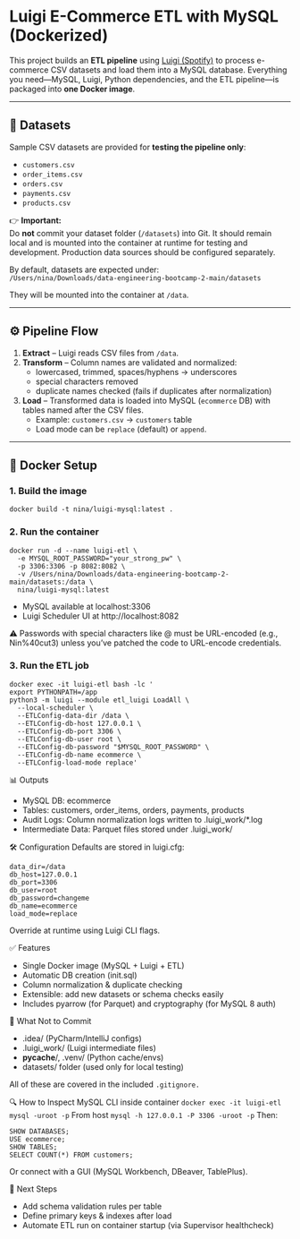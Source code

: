 # Luigi E-Commerce ETL with MySQL (Dockerized)

This project builds an **ETL pipeline** using [Luigi (Spotify)](https://github.com/spotify/luigi) to process e-commerce CSV datasets and load them into a MySQL database. Everything you need—MySQL, Luigi, Python dependencies, and the ETL pipeline—is packaged into **one Docker image**.

---

## 📂 Datasets

Sample CSV datasets are provided for **testing the pipeline only**:

- `customers.csv`  
- `order_items.csv`  
- `orders.csv`  
- `payments.csv`  
- `products.csv`

👉 **Important:**  
Do **not** commit your dataset folder (`/datasets`) into Git. It should remain local and is mounted into the container at runtime for testing and development. Production data sources should be configured separately.

By default, datasets are expected under:  
`/Users/nina/Downloads/data-engineering-bootcamp-2-main/datasets`

They will be mounted into the container at `/data`.

---

## ⚙️ Pipeline Flow

1. **Extract** – Luigi reads CSV files from `/data`.  
2. **Transform** – Column names are validated and normalized:
   - lowercased, trimmed, spaces/hyphens → underscores  
   - special characters removed  
   - duplicate names checked (fails if duplicates after normalization)  
3. **Load** – Transformed data is loaded into MySQL (`ecommerce` DB) with tables named after the CSV files.  
   - Example: `customers.csv` → `customers` table  
   - Load mode can be `replace` (default) or `append`.

---

## 🐳 Docker Setup

### 1. Build the image
```
docker build -t nina/luigi-mysql:latest .
```
### 2. Run the container
```
docker run -d --name luigi-etl \
  -e MYSQL_ROOT_PASSWORD="your_strong_pw" \
  -p 3306:3306 -p 8082:8082 \
  -v /Users/nina/Downloads/data-engineering-bootcamp-2-main/datasets:/data \
  nina/luigi-mysql:latest
```
- MySQL available at localhost:3306
- Luigi Scheduler UI at http://localhost:8082

⚠️ Passwords with special characters like @ must be URL-encoded (e.g., Nin%40cut3) unless you’ve patched the code to URL-encode credentials.

### 3. Run the ETL job
```
docker exec -it luigi-etl bash -lc '
export PYTHONPATH=/app
python3 -m luigi --module etl_luigi LoadAll \
  --local-scheduler \
  --ETLConfig-data-dir /data \
  --ETLConfig-db-host 127.0.0.1 \
  --ETLConfig-db-port 3306 \
  --ETLConfig-db-user root \
  --ETLConfig-db-password "$MYSQL_ROOT_PASSWORD" \
  --ETLConfig-db-name ecommerce \
  --ETLConfig-load-mode replace'
``` 
📊 Outputs
- MySQL DB: ecommerce
- Tables: customers, order_items, orders, payments, products
- Audit Logs: Column normalization logs written to .luigi_work/*.log
- Intermediate Data: Parquet files stored under .luigi_work/

🛠 Configuration
Defaults are stored in luigi.cfg:

```[ETLConfig]
data_dir=/data
db_host=127.0.0.1
db_port=3306
db_user=root
db_password=changeme
db_name=ecommerce
load_mode=replace
```
Override at runtime using Luigi CLI flags.

✅ Features
- Single Docker image (MySQL + Luigi + ETL)
- Automatic DB creation (init.sql)
- Column normalization & duplicate checking
- Extensible: add new datasets or schema checks easily
- Includes pyarrow (for Parquet) and cryptography (for MySQL 8 auth)

🚫 What Not to Commit
- .idea/ (PyCharm/IntelliJ configs)
- .luigi_work/ (Luigi intermediate files)
- __pycache__/, .venv/ (Python cache/envs)
- datasets/ folder (used only for local testing)

All of these are covered in the included `.gitignore.`

🔍 How to Inspect MySQL
CLI inside container
`docker exec -it luigi-etl mysql -uroot -p`
From host
`mysql -h 127.0.0.1 -P 3306 -uroot -p`
Then:
```
SHOW DATABASES;
USE ecommerce;
SHOW TABLES;
SELECT COUNT(*) FROM customers;
```
Or connect with a GUI (MySQL Workbench, DBeaver, TablePlus).

🚀 Next Steps
- Add schema validation rules per table
- Define primary keys & indexes after load
- Automate ETL run on container startup (via Supervisor healthcheck)
